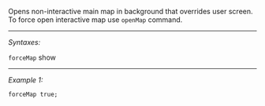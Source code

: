 Opens non-interactive main map in background that overrides user screen. To force open interactive map use `openMap` command.


---
*Syntaxes:*

`forceMap` show

---
*Example 1:*

```sqf
forceMap true;
```